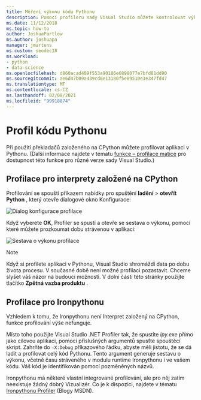 ```yaml
---
title: Měření výkonu kódu Pythonu
description: Pomocí profileru sady Visual Studio můžete kontrolovat výkon kódu Pythonu při použití překladačů založených na CPython.
ms.date: 11/12/2018
ms.topic: how-to
author: JoshuaPartlow
ms.author: joshuapa
manager: jmartens
ms.custom: seodec18
ms.workload:
- python
- data-science
ms.openlocfilehash: d860acad409f553a90186e6898077e7bfd81dd90
ms.sourcegitcommit: ae6d47b09a439cd0e13180f5e89510e3e347fd47
ms.translationtype: MT
ms.contentlocale: cs-CZ
ms.lasthandoff: 02/08/2021
ms.locfileid: "99918874"
---
```

# <a name="profile-python-code"></a>Profil kódu Pythonu

Při použití překladačů založeného na CPython můžete profilovat aplikaci v Pythonu. (Další informace najdete v tématu [funkce – profilace matice](overview-of-python-tools-for-visual-studio.md#matrix-profiling) pro dostupnost této funkce pro různé verze sady Visual Studio.)

## <a name="profiling-for-cpython-based-interpreters"></a>Profilace pro interprety založené na CPython

Profilování se spouští příkazem nabídky pro spuštění **ladění**  >  **otevřít Python** , který otevře dialogové okno Konfigurace:

![Dialog konfigurace profilace](media/profiling-start.png)

Když vyberete **OK**, Profiler se spustí a otevře se sestava o výkonu, pomocí které můžete prozkoumat dobu strávenou v aplikaci:

![Sestava o výkonu profilace](media/profiling-results.png)

> [!Note]
> Když si profilete aplikaci v Pythonu, Visual Studio shromáždí data po dobu života procesu. V současné době není možné profilaci pozastavit. Chceme slyšet váš názor na budoucí možnosti. V dolní části této stránky použijte tlačítko **Zpětná vazba produktu** .

## <a name="profiling-for-ironpython"></a>Profilace pro Ironpythonu

Vzhledem k tomu, že Ironpythonu není Interpret založený na CPython, funkce profilování výše nefunguje.

Místo toho použijte Visual Studio .NET Profiler tak, že spustíte *ipy.exe* přímo jako cílovou aplikaci, pomocí příslušných argumentů spusťte spouštěcí skript. Zahrňte do `-X:Debug` příkazového řádku, abyste měli jistotu, že se dá ladit a profilovat celý kód Pythonu. Tento argument generuje sestavu o výkonu, včetně času stráveného v modulu runtime Ironpythonu i ve vašem kódu. Váš kód je identifikován pomocí pozměněných názvů.

Ironpythonu má některé vlastní integrované profilování, ale pro něj zatím neexistuje žádný dobrý Vizualizér. Co je k dispozici, najdete v tématu [Ironpythonu Profiler](/archive/blogs/curth/an-ironpython-profiler) (Blogy MSDN).